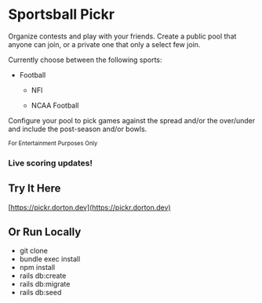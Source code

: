 # Sportsball Pickr

Organize contests and play with your friends. Create a public pool that anyone can join, or a private one that only a select few join.

Currently choose between the following sports:

* Football

  * NFl

  * NCAA Football

Configure your pool to pick games against the spread and/or the over/under and include the post-season and/or bowls. 

<sup>For Entertainment Purposes Only<sup>

### Live scoring updates!

## Try It Here

[https://pickr.dorton.dev](https://pickr.dorton.dev)

## Or Run Locally

* git clone
* bundle exec install
* npm install
* rails db:create
* rails db:migrate
* rails db:seed

